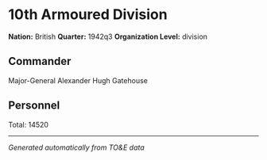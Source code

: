 # 10th Armoured Division

**Nation:** British
**Quarter:** 1942q3
**Organization Level:** division

## Commander

Major-General Alexander Hugh Gatehouse

## Personnel

Total: 14520

---
*Generated automatically from TO&E data*
